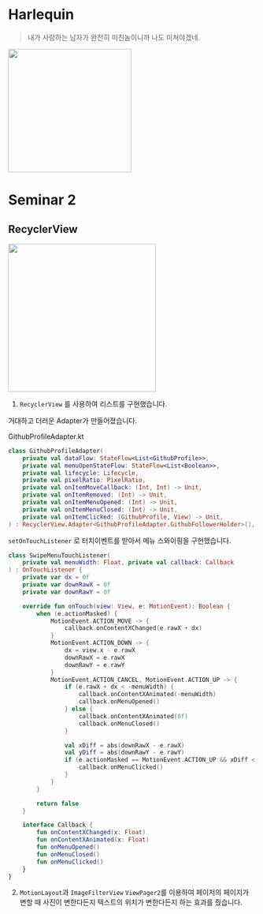 # Harlequin

> 내가 사랑하는 남자가 완전히 미친놈이니까 나도 미쳐야겠네.

<img src="https://user-images.githubusercontent.com/33388801/161442672-8605c571-b0d1-4d28-af8f-79a06ddd7ee0.png" width=250/>

# Seminar 2

## RecyclerView

<img src="https://user-images.githubusercontent.com/33388801/164178969-71919141-3fed-45d3-b3f9-9a84e1491899.gif" width=300/>

1. `RecyclerView` 를 사용하여 리스트를 구현했습니다.

거대하고 더러운 Adapter가 만들어졌습니다.

GithubProfileAdapter.kt
```kotlin
class GithubProfileAdapter(
    private val dataFlow: StateFlow<List<GithubProfile>>,
    private val menuOpenStateFlow: StateFlow<List<Boolean>>,
    private val lifecycle: Lifecycle,
    private val pixelRatio: PixelRatio,
    private val onItemMoveCallback: (Int, Int) -> Unit,
    private val onItemRemoved: (Int) -> Unit,
    private val onItemMenuOpened: (Int) -> Unit,
    private val onItemMenuClosed: (Int) -> Unit,
    private val onItemClicked: (GithubProfile, View) -> Unit,
) : RecyclerView.Adapter<GithubProfileAdapter.GithubFollowerHolder>(), MoveableAdapter {...
```

`setOnTouchListener` 로 터치이벤트를 받아서 메뉴 스와이핑을 구현했습니다.
```kotlin
class SwipeMenuTouchListener(
    private val menuWidth: Float, private val callback: Callback
) : OnTouchListener {
    private var dx = 0f
    private var downRawX = 0f
    private var downRawY = 0f

    override fun onTouch(view: View, e: MotionEvent): Boolean {
        when (e.actionMasked) {
            MotionEvent.ACTION_MOVE -> {
                callback.onContentXChanged(e.rawX + dx)
            }
            MotionEvent.ACTION_DOWN -> {
                dx = view.x - e.rawX
                downRawX = e.rawX
                downRawY = e.rawY
            }
            MotionEvent.ACTION_CANCEL, MotionEvent.ACTION_UP -> {
                if (e.rawX + dx < -menuWidth) {
                    callback.onContentXAnimated(-menuWidth)
                    callback.onMenuOpened()
                } else {
                    callback.onContentXAnimated(0f)
                    callback.onMenuClosed()
                }

                val xDiff = abs(downRawX - e.rawX)
                val yDiff = abs(downRawY - e.rawY)
                if (e.actionMasked == MotionEvent.ACTION_UP && xDiff < 10 && yDiff < 10) {
                    callback.onMenuClicked()
                }
            }
        }

        return false
    }

    interface Callback {
        fun onContentXChanged(x: Float)
        fun onContentXAnimated(x: Float)
        fun onMenuOpened()
        fun onMenuClosed()
        fun onMenuClicked()
    }
}
```


2. `MotionLayout`과 `ImageFilterView` `ViewPager2`를 이용하여 페이저의 페이지가 변할 때 사진이 변한다든지 텍스트의 위치가 변한다든지 하는 효과를 줬습니다.






